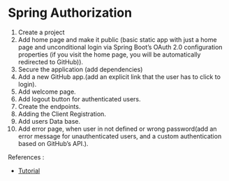 # Spring Authorization

1. Create a project
2. Add home page and make it public (basic static app with just a home page and unconditional login via Spring Boot’s OAuth 2.0 configuration properties (if you visit the home page, you will be automatically redirected to GitHub)).
3. Secure the application (add dependencies)
4. Add a new GitHub app.(add an explicit link that the user has to click to login).
5. Add welcome page.
6. Add logout button for authenticated users.
7. Create the endpoints.
8. Adding the Client Registration.
9. Add users Data base.
10. Add error page, when user in not defined or wrong password(add an error message for unauthenticated users, and a custom authentication based on GitHub’s API.).

References :

* [Tutorial](https://spring.io/guides/tutorials/spring-boot-oauth2/) 